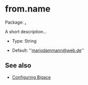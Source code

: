 # from.name

Package: **[.](.)**

A short description...


*  Type: String

*  Default: ''mariodammann@web.de''

## See also


*  [Configuring Bigace](bigace/manual/configurations)



